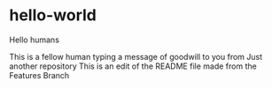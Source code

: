 # hello-world

Hello humans

This is a fellow human typing a message of goodwill to you
from
Just another repository
This is an edit of the README file made from the Features Branch
